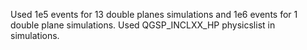 Used 1e5 events for 13 double planes simulations and 1e6 events for 1 double plane simulations.
Used QGSP_INCLXX_HP physicslist in simulations.
